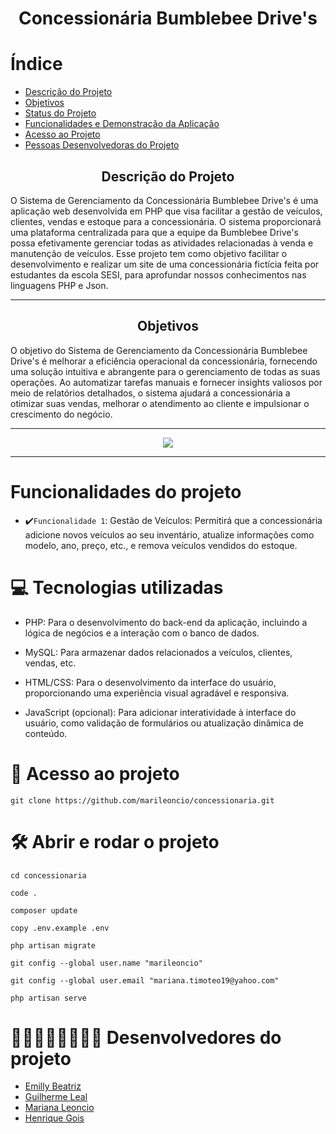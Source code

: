 <h1 align="center"> Concessionária Bumblebee Drive's </h1>
<p align="center">
</p>

# Índice 
* [Descrição do Projeto](#descrição-do-projeto)
* [Objetivos](#objetivos)
* [Status do Projeto](#status-do-Projeto)
* [Funcionalidades e Demonstração da Aplicação](#funcionalidades-do-projeto)
* [Acesso ao Projeto](#acesso-ao-projeto)
* [Pessoas Desenvolvedoras do Projeto](#pessoas-desenvolvedoras)


<h2 align="center">Descrição do Projeto</h2>
 O Sistema de Gerenciamento da Concessionária Bumblebee Drive's é uma aplicação web desenvolvida em PHP que visa facilitar a gestão de veículos, clientes, vendas e estoque para a concessionária. O sistema proporcionará uma plataforma centralizada para que a equipe da Bumblebee Drive's possa efetivamente gerenciar todas as atividades relacionadas à venda e manutenção de veículos. Esse projeto tem como objetivo facilitar o desenvolvimento e realizar um site de uma concessionária fictícia feita por estudantes da escola SESI, para aprofundar nossos conhecimentos nas linguagens PHP e Json.
<hr>

<h2 align="center">Objetivos</h2>
O objetivo do Sistema de Gerenciamento da Concessionária Bumblebee Drive's é melhorar a eficiência operacional da concessionária, fornecendo uma solução intuitiva e abrangente para o gerenciamento de todas as suas operações. Ao automatizar tarefas manuais e fornecer insights valiosos por meio de relatórios detalhados, o sistema ajudará a concessionária a otimizar suas vendas, melhorar o atendimento ao cliente e impulsionar o crescimento do negócio.
<hr>

<p align="center">
<img loading="lazy" src="http://img.shields.io/static/v1?label=STATUS&message=EM%20DESENVOLVIMENTO&color=7159c1&style=for-the-badge"/>
</p>
<hr>

# Funcionalidades do projeto
* ✔️`Funcionalidade 1`: Gestão de Veículos: Permitirá que a concessionária adicione novos veículos ao seu inventário, atualize informações como modelo, ano, preço, etc., e remova veículos vendidos do estoque.


# 💻 Tecnologias utilizadas
- PHP: Para o desenvolvimento do back-end da aplicação, incluindo a lógica de negócios e a interação com o banco de dados.

- MySQL: Para armazenar dados relacionados a veículos, clientes, vendas, etc.

- HTML/CSS: Para o desenvolvimento da interface do usuário, proporcionando uma experiência visual agradável e responsiva.

- JavaScript (opcional): Para adicionar interatividade à interface do usuário, como validação de formulários ou atualização dinâmica de conteúdo.


 # 📁 Acesso ao projeto
 ```
 git clone https://github.com/marileoncio/concessionaria.git
  ```

# 🛠️ Abrir e rodar o projeto
 ```
cd concessionaria
 ```
 ```
code .
 ```
 ```
composer update
 ```
```
copy .env.example .env
 ```
 ```
php artisan migrate
 ```
  ```
git config --global user.name "marileoncio"
 ```
  ```
git config --global user.email "mariana.timoteo19@yahoo.com"
 ```
  ```
php artisan serve
 ```

# 👩🏽‍👩🏽‍👦🏽‍👦🏽 Desenvolvedores do projeto 
* [Emilly Beatriz](https://github.com/MIMIMINISAIA)
* [Guilherme Leal](https://github.com/guilealp)
* [Mariana Leoncio](https://github.com/marileoncio)
* [Henrique Gois](https://github.com/songomongo)